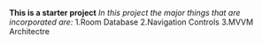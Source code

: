 **This is a starter project**
*In this project the major things that are incorporated are:*
1.Room Database
2.Navigation Controls
3.MVVM Architectre
